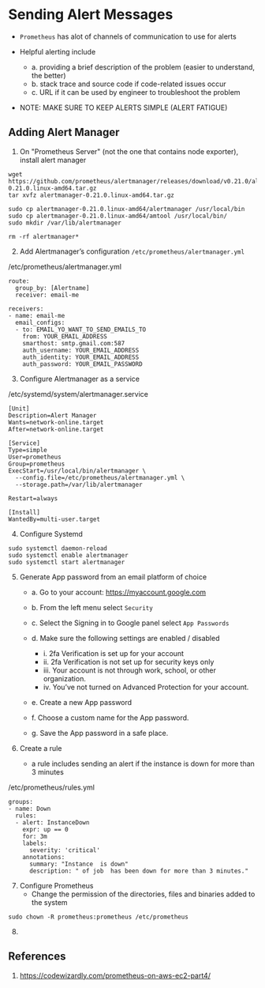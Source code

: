 # Sending Alert Messages

- `Prometheus` has alot of channels of communication to use for alerts

- Helpful alerting include
    - a. providing a brief description of the problem (easier to understand, the better)
    - b. stack trace and source code if code-related issues occur
    - c. URL if it can be used by engineer to troubleshoot the problem

- NOTE: MAKE SURE TO KEEP ALERTS SIMPLE (ALERT FATIGUE)

## Adding Alert Manager

1. On "Prometheus Server" (not the one that contains node exporter), install alert manager

```
wget https://github.com/prometheus/alertmanager/releases/download/v0.21.0/alertmanager-0.21.0.linux-amd64.tar.gz
tar xvfz alertmanager-0.21.0.linux-amd64.tar.gz

sudo cp alertmanager-0.21.0.linux-amd64/alertmanager /usr/local/bin
sudo cp alertmanager-0.21.0.linux-amd64/amtool /usr/local/bin/
sudo mkdir /var/lib/alertmanager

rm -rf alertmanager*
```

2. Add Alertmanager’s configuration `/etc/prometheus/alertmanager.yml`

/etc/prometheus/alertmanager.yml
```
route:
  group_by: [Alertname]
  receiver: email-me

receivers:
- name: email-me
  email_configs:
  - to: EMAIL_YO_WANT_TO_SEND_EMAILS_TO
    from: YOUR_EMAIL_ADDRESS
    smarthost: smtp.gmail.com:587
    auth_username: YOUR_EMAIL_ADDRESS
    auth_identity: YOUR_EMAIL_ADDRESS
    auth_password: YOUR_EMAIL_PASSWORD
```

3. Configure Alertmanager as a service

/etc/systemd/system/alertmanager.service
```
[Unit]
Description=Alert Manager
Wants=network-online.target
After=network-online.target

[Service]
Type=simple
User=prometheus
Group=prometheus
ExecStart=/usr/local/bin/alertmanager \
  --config.file=/etc/prometheus/alertmanager.yml \
  --storage.path=/var/lib/alertmanager

Restart=always

[Install]
WantedBy=multi-user.target
```

4. Configure Systemd

```
sudo systemctl daemon-reload
sudo systemctl enable alertmanager
sudo systemctl start alertmanager
```

5. Generate App password from an email platform of choice
    - a. Go to your account: https://myaccount.google.com
    - b. From the left menu select `Security`
    - c. Select the Signing in to Google panel select `App Passwords`
    - d. Make sure the following settings are enabled / disabled
        - i. 2fa Verification is set up for your account
        - ii. 2fa Verification is not set up for security keys only
        - iii. Your account is not through work, school, or other organization.
        - iv. You’ve not turned on Advanced Protection for your account.

    - e. Create a new App password
    - f. Choose a custom name for the App password.
    - g. Save the App password in a safe place.

6. Create a rule
    - a rule includes sending an alert if the instance is down for more than 3 minutes

/etc/prometheus/rules.yml
```
groups:
- name: Down
  rules:
  - alert: InstanceDown
    expr: up == 0
    for: 3m
    labels:
      severity: 'critical'
    annotations:
      summary: "Instance  is down"
      description: " of job  has been down for more than 3 minutes."
```

7. Configure Prometheus
    - Change the permission of the directories, files and binaries added to the system

```
sudo chown -R prometheus:prometheus /etc/prometheus
```

8. 


## References

1. https://codewizardly.com/prometheus-on-aws-ec2-part4/

